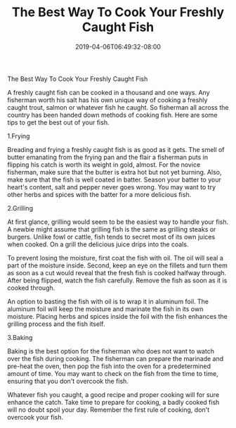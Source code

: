 ﻿---
title: "The Best Way To Cook Your Freshly Caught Fish"
date: 2019-04-06T06:49:32-08:00
description: "Fishing Tips for Web Success"
featured_image: "/images/Fishing.jpg"
tags: ["Fishing"]
---

The Best Way To Cook Your Freshly Caught Fish


A freshly caught fish can be cooked in a thousand and one ways. Any fisherman worth his salt has his own unique way of cooking a freshly caught trout, salmon or whatever fish he caught. So fisherman all across the country has been handed down methods of cooking fish. Here are some tips to get the best out of your fish. 

1.Frying

Breading and frying a freshly caught fish is as good as it gets. The smell of butter emanating from the frying pan and the flair a fisherman puts in flipping his catch is worth its weight in gold, almost. For the novice fisherman, make sure that the butter is extra hot but not yet burning. Also, make sure that the fish is well coated in batter. Season your batter to your heart's content, salt and pepper never goes wrong. You may want to try other herbs and spices with the batter for a more delicious fish.

2.Grilling

At first glance, grilling would seem to be the easiest way to handle your fish. A newbie might assume that grilling fish is the same as grilling steaks or burgers. Unlike fowl or cattle, fish tends to  secret most of its own juices when cooked. On a grill the delicious juice drips into the coals. 

To prevent losing the moisture, first coat the fish with oil. The oil will seal a part of the moisture inside. Second, keep an eye on the fillets and turn them as soon as a cut would reveal that the fresh fish is cooked halfway through. After being flipped, watch the fish carefully. Remove the fish as soon as it is cooked through.

An option to basting the fish with oil is to wrap it in aluminum foil. The aluminum foil will keep the moisture and marinate the fish in its own moisture. Placing herbs and spices inside the foil with the fish enhances the grilling process and the fish itself. 

3.Baking

Baking is the best option for the fisherman who does not want to watch over the fish during cooking. The fisherman can prepare the marinade and pre-heat the oven, then pop the fish into the oven for a predetermined amount of time. You may want to check on the fish from the time to time, ensuring that you don't overcook the fish.

Whatever fish you caught, a good recipe and proper cooking will for sure enhance the catch. Take time to prepare for cooking, a badly cooked fish will no doubt spoil your day. Remember the first rule of cooking, don't overcook your fish.




